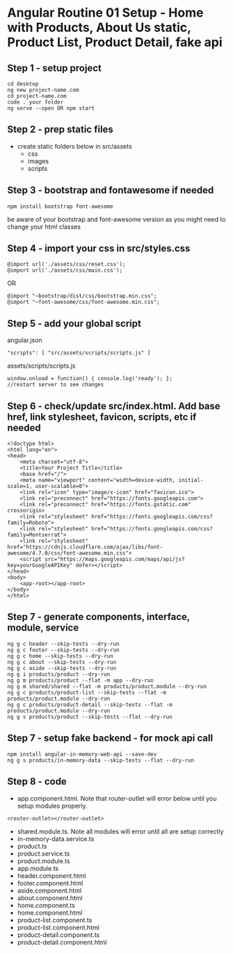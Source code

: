 # Angular Routine 01 Setup - Home with Products, About Us static, Product List, Product Detail, fake api

## Step 1 - setup project
```angular
cd desktop
ng new project-name.com
cd project-name.com
code . your folder
ng serve --open OR npm start
```

## Step 2 - prep static files
- create static folders below in src/assets  
	- css
	- images
	- scripts

## Step 3 - bootstrap and fontawesome if needed
```
npm install bootstrap font-awesome
```
be aware of your bootstrap and font-awesome version as you might need to change your html classes


## Step 4 - import your css in src/styles.css
```
@import url('./assets/css/reset.css');
@import url('./assets/css/main.css');
```	
OR
```		
@import "~bootstrap/dist/css/bootstrap.min.css";
@import "~font-awesome/css/font-awesome.min.css";	
```

## Step 5 - add your global script
angular.json 
```
"scripts": [ "src/assets/scripts/scripts.js" ]
```
assets/scripts/scripts.js
```
window.onload = function() { console.log('ready'); };
//restart server to see changes
```

## Step 6 - check/update src/index.html. Add base href, link stylesheet, favicon, scripts, etc if needed
```
<!doctype html>
<html lang="en">
<head>
	<meta charset="utf-8">
	<title>Your Project Title</title>
	<base href="/">
	<meta name="viewport" content="width=device-width, initial-scale=1, user-scalable=0">
	<link rel="icon" type="image/x-icon" href="favicon.ico">
	<link rel="preconnect" href="https://fonts.googleapis.com">
	<link rel="preconnect" href="https://fonts.gstatic.com" crossorigin>
	<link rel="stylesheet" href="https://fonts.googleapis.com/css?family=Roboto">
	<link rel="stylesheet" href="https://fonts.googleapis.com/css?family=Montserrat">
	<link rel="stylesheet" href="https://cdnjs.cloudflare.com/ajax/libs/font-awesome/4.7.0/css/font-awesome.min.css">
	<script src="https://maps.googleapis.com/maps/api/js?key=yourGoogleAPIKey" defer></script>
</head>
<body>
	<app-root></app-root>
</body>
</html>
```

## Step 7 - generate components, interface, module, service
```
ng g c header --skip-tests --dry-run
ng g c footer --skip-tests --dry-run
ng g c home --skip-tests --dry-run
ng g c about --skip-tests --dry-run
ng g c aside --skip-tests --dry-run
ng g i products/product --dry-run
ng g m products/product --flat -m app --dry-run
ng g m shared/shared --flat -m products/product.module --dry-run
ng g c products/product-list --skip-tests --flat -m products/product.module --dry-run
ng g c products/product-detail --skip-tests --flat -m products/product.module --dry-run
ng g s products/product --skip-tests --flat --dry-run
```

## Step 7 - setup fake backend - for mock api call
```
npm install angular-in-memory-web-api --save-dev
ng g s products/in-memory-data --skip-tests --flat --dry-run
```

## Step 8 - code
- app.component.html. Note that router-outlet will error below until you setup modules properly.
```
<router-outlet></router-outlet>
```
- shared.module.ts. Note all modules will error until all are setup correctly
- in-memory-data.service.ts
- product.ts
- product.service.ts
- product.module.ts
- app.module.ts
- header.component.html
- footer.component.html
- aside.component.html
- about.component.html
- home.component.ts
- home.component.html
- product-list.component.ts
- product-list.component.html
- product-detail.component.ts
- product-detail.component.html

